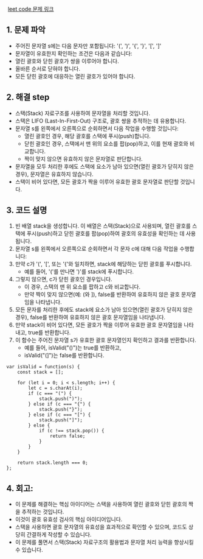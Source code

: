 ​​​
[leet code 문제 링크](https://leetcode.com/problems/valid-parentheses/submissions/)

## 1. 문제 파악
- 주어진 문자열 s에는 다음 문자만 포함됩니다: '(', ')', '{', '}', '[', ']'
- 문자열이 유효한지 확인하는 조건은 다음과 같습니다:
- 열린 괄호와 닫힌 괄호가 쌍을 이루어야 합니다.
- 올바른 순서로 닫혀야 합니다.
- 모든 닫힌 괄호에 대응하는 열린 괄호가 있어야 합니다.

## 2. 해결 step
- 스택(Stack) 자료구조를 사용하여 문자열을 처리할 것입니다.
- 스택은 LIFO (Last-In-First-Out) 구조로, 괄호 쌍을 추적하는 데 유용합니다.
- 문자열 s를 왼쪽에서 오른쪽으로 순회하면서 다음 작업을 수행할 것입니다:
  - 열린 괄호인 경우, 해당 괄호를 스택에 푸시(push)합니다.
  - 닫힌 괄호인 경우, 스택에서 맨 위의 요소를 팝(pop)하고, 이를 현재 괄호와 비교합니다.
  - 짝이 맞지 않으면 유효하지 않은 문자열로 판단합니다.
- 문자열을 모두 처리한 후에도 스택에 요소가 남아 있으면(열린 괄호가 닫히지 않은 경우), 문자열은 유효하지 않습니다.
- 스택이 비어 있다면, 모든 괄호가 짝을 이루어 유효한 괄호 문자열로 판단할 것입니다.

## 3. 코드 설명
1. 빈 배열 stack을 생성합니다. 이 배열은 스택(Stack)으로 사용되며, 열린 괄호를 스택에 푸시(push)하고 닫힌 괄호를 팝(pop)하여 괄호의 유효성을 확인하는 데 사용됩니다.
2. 문자열 s를 왼쪽에서 오른쪽으로 순회하면서 각 문자 c에 대해 다음 작업을 수행합니다:
3. 만약 c가 '(', '[', 또는 '{'와 일치하면, stack에 해당하는 닫힌 괄호를 푸시합니다.
    - 예를 들어, '('를 만나면 ')'를 stack에 푸시합니다.
4. 그렇지 않으면, c가 닫힌 괄호인 경우입니다.
    - 이 경우, 스택의 맨 위 요소를 팝하고 c와 비교합니다.
    - 만약 짝이 맞지 않으면(예: (와 ]), false를 반환하여 유효하지 않은 괄호 문자열임을 나타냅니다.
5. 모든 문자를 처리한 후에도 stack에 요소가 남아 있으면(열린 괄호가 닫히지 않은 경우), false를 반환하여 유효하지 않은 괄호 문자열임을 나타냅니다.
6. 만약 stack이 비어 있다면, 모든 괄호가 짝을 이루어 유효한 괄호 문자열임을 나타내고, true를 반환합니다.
7. 이 함수는 주어진 문자열 s가 유효한 괄호 문자열인지 확인하고 결과를 반환합니다.
     - 예를 들어, isValid("()")는 true를 반환하고, 
     - isValid("(]")는 false를 반환합니다.
   
```
var isValid = function(s) {   
    const stack = []; 
    
    for (let i = 0; i < s.length; i++) {
        let c = s.charAt(i);
        if (c === "(") {
            stack.push(")");
        } else if (c === "{") {
            stack.push("}");
        } else if (c === "[") {
            stack.push("]");
        } else {
            if (c !== stack.pop()) {
                return false;
            }
        }
    }
    
    return stack.length === 0;
};
```

## 4. 회고:
- 이 문제를 해결하는 핵심 아이디어는 스택을 사용하여 열린 괄호와 닫힌 괄호의 짝을 추적하는 것입니다.
- 이것이 괄호 유효성 검사의 핵심 아이디어입니다.
- 스택을 사용하면 괄호 문자열의 유효성을 효과적으로 확인할 수 있으며, 코드도 상당히 간결하게 작성할 수 있습니다.
- 이 문제를 풀면서 스택(Stack) 자료구조의 활용법과 문자열 처리 능력을 향상시킬 수 있습니다.
